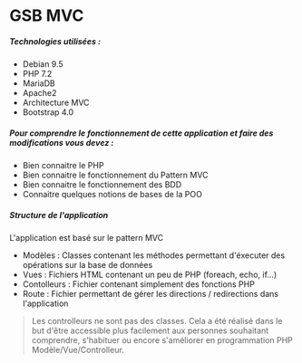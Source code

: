# GSB MVC
##### Technologies utilisées :  
* Debian 9.5  
* PHP 7.2  
* MariaDB  
* Apache2  
* Architecture MVC
* Bootstrap 4.0  
##### Pour comprendre le fonctionnement de cette application et faire des modifications vous devez :  
* Bien connaitre le PHP
* Bien connaitre le fonctionnement du Pattern MVC
* Bien connaitre le fonctionnement des BDD
* Connaitre quelques notions de bases de la POO
##### Structure de l'application
L'application est basé sur le pattern MVC  
* Modèles : Classes contenant les méthodes permettant d'éxecuter des opérations sur la base de données  
* Vues : Fichiers HTML contenant un peu de PHP (foreach, echo, if...)  
* Contolleurs : Fichier contenant simplement des fonctions PHP  
* Route : Fichier permettant de gérer les directions / redirections dans l'application
> Les controlleurs ne sont pas des classes. Cela a été réalisé dans le but d'être accessible plus facilement aux personnes souhaitant comprendre, s'habituer ou encore s'améliorer en programmation PHP Modèle/Vue/Controlleur.

